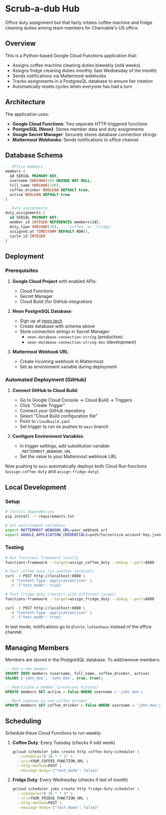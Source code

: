 # Scrub-a-dub Hub

Office duty assignment bot that fairly rotates coffee machine and fridge cleaning duties among team 
members for Channable's US office. 

## Overview

This is a Python-based Google Cloud Functions application that:
- Assigns coffee machine cleaning duties biweekly (odd weeks)
- Assigns fridge cleaning duties monthly (last Wednesday of the month)
- Sends notifications via Mattermost webhooks
- Tracks assignments in a PostgresQL database to ensure fair rotation
- Automatically resets cycles when everyone has had a turn

## Architecture

The application uses:
- **Google Cloud Functions**: Two separate HTTP-triggered functions
- **PostgreSQL (Neon)**: Stores member data and duty assignments
- **Google Secret Manager**: Securely stores database connection strings
- **Mattermost Webhooks**: Sends notifications to office channel

## Database Schema

```sql
-- Office members
members (
  id SERIAL PRIMARY KEY,
  username VARCHAR(50) UNIQUE NOT NULL,
  full_name VARCHAR(100),
  coffee_drinker BOOLEAN DEFAULT true,
  active BOOLEAN DEFAULT true
)

-- Duty assignments
duty_assignments (
  id SERIAL PRIMARY KEY,
  member_id INTEGER REFERENCES members(id),
  duty_type VARCHAR(20), -- 'coffee' or 'fridge'
  assigned_at TIMESTAMP DEFAULT NOW(),
  cycle_id INTEGER
)
```

## Deployment

### Prerequisites

1. **Google Cloud Project** with enabled APIs:
   - Cloud Functions
   - Secret Manager
   - Cloud Build (for GitHub integration)

2. **Neon PostgreSQL Database**:
   - Sign up at [neon.tech](https://neon.tech)
   - Create database with schema above
   - Store connection strings in Secret Manager:
     - `neon-database-connection-string` (production)
     - `neon-database-connection-string-dev` (development)

3. **Mattermost Webhook URL**:
   - Create incoming webhook in Mattermost
   - Set as environment variable during deployment

### Automated Deployment (GitHub)

1. **Connect GitHub to Cloud Build**:
   - Go to Google Cloud Console → Cloud Build → Triggers
   - Click "Create Trigger"
   - Connect your GitHub repository
   - Select "Cloud Build configuration file"
   - Point to `cloudbuild.yaml`
   - Set trigger to run on pushes to `main` branch

2. **Configure Environment Variables**:
   - In trigger settings, add substitution variable: `_MATTERMOST_WEBHOOK_URL`
   - Set the value to your Mattermost webhook URL

Now pushing to `main` automatically deploys both Cloud Run functions (`assign-coffee-duty` and `assign-fridge-duty`).

## Local Development

### Setup

```bash
# Install dependencies
pip install -r requirements.txt

# Set environment variables
export MATTERMOST_WEBHOOK_URL=your_webhook_url
export GOOGLE_APPLICATION_CREDENTIALS=path/to/service-account-key.json
```

### Testing

```bash
# Run functions framework locally
functions-framework --target=assign_coffee_duty --debug --port=8080

# Test coffee duty (in another terminal)
curl -X POST http://localhost:8080 \
  -H "Content-Type: application/json" \
  -d '{"test_mode": true}'

# Test fridge duty (restart with different target)
functions-framework --target=assign_fridge_duty --debug --port=8080

curl -X POST http://localhost:8080 \
  -H "Content-Type: application/json" \
  -d '{"test_mode": true}'
```

In test mode, notifications go to `@lotte_lutkenhaus` instead of the office channel.

## Managing Members

Members are stored in the PostgreSQL database. To add/remove members:

```sql
-- Add a new member
INSERT INTO members (username, full_name, coffee_drinker, active) 
VALUES ('john_doe', 'John Doe', true, true);

-- Deactivate a member (preserves history)
UPDATE members SET active = false WHERE username = 'john_doe';

-- Mark someone as non-coffee drinker
UPDATE members SET coffee_drinker = false WHERE username = 'john_doe';
```

## Scheduling

Schedule these Cloud Functions to run weekly:

1. **Coffee Duty**: Every Tuesday (checks if odd week)
   ```bash
   gcloud scheduler jobs create http coffee-duty-scheduler \
     --schedule="0 16 * * 2" \
     --uri=YOUR_COFFEE_FUNCTION_URL \
     --http-method=POST \
     --message-body='{"test_mode": false}'
   ```

2. **Fridge Duty**: Every Wednesday (checks if last of month)
   ```bash
   gcloud scheduler jobs create http fridge-duty-scheduler \
     --schedule="0 16 * * 3" \
     --uri=YOUR_FRIDGE_FUNCTION_URL \
     --http-method=POST \
     --message-body='{"test_mode": false}'
   ```